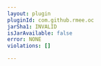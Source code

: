 ```yaml
---
layout: plugin
pluginId: com.github.rmee.oc
jarSha1: INVALID
isJarAvailable: false
error: NONE
violations: []

---
```

